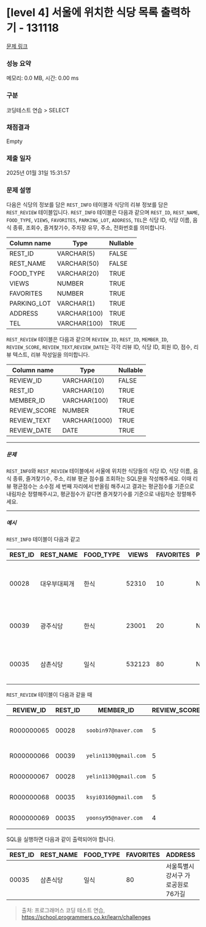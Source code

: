# [level 4] 서울에 위치한 식당 목록 출력하기 - 131118 

[문제 링크](https://school.programmers.co.kr/learn/courses/30/lessons/131118) 

### 성능 요약

메모리: 0.0 MB, 시간: 0.00 ms

### 구분

코딩테스트 연습 > SELECT

### 채점결과

Empty

### 제출 일자

2025년 01월 31일 15:31:57

### 문제 설명

<p>다음은 식당의 정보를 담은 <code>REST_INFO</code> 테이블과 식당의 리뷰 정보를 담은  <code>REST_REVIEW</code> 테이블입니다. <code>REST_INFO</code> 테이블은 다음과 같으며 <code>REST_ID</code>, <code>REST_NAME</code>, <code>FOOD_TYPE</code>, <code>VIEWS</code>, <code>FAVORITES</code>, <code>PARKING_LOT</code>, <code>ADDRESS</code>, <code>TEL</code>은 식당 ID, 식당 이름, 음식 종류, 조회수, 즐겨찾기수, 주차장 유무, 주소, 전화번호를 의미합니다.</p>
<table class="table">
        <thead><tr>
<th>Column name</th>
<th>Type</th>
<th>Nullable</th>
</tr>
</thead>
        <tbody><tr>
<td>REST_ID</td>
<td>VARCHAR(5)</td>
<td>FALSE</td>
</tr>
<tr>
<td>REST_NAME</td>
<td>VARCHAR(50)</td>
<td>FALSE</td>
</tr>
<tr>
<td>FOOD_TYPE</td>
<td>VARCHAR(20)</td>
<td>TRUE</td>
</tr>
<tr>
<td>VIEWS</td>
<td>NUMBER</td>
<td>TRUE</td>
</tr>
<tr>
<td>FAVORITES</td>
<td>NUMBER</td>
<td>TRUE</td>
</tr>
<tr>
<td>PARKING_LOT</td>
<td>VARCHAR(1)</td>
<td>TRUE</td>
</tr>
<tr>
<td>ADDRESS</td>
<td>VARCHAR(100)</td>
<td>TRUE</td>
</tr>
<tr>
<td>TEL</td>
<td>VARCHAR(100)</td>
<td>TRUE</td>
</tr>
</tbody>
      </table>
<p><code>REST_REVIEW</code> 테이블은 다음과 같으며 <code>REVIEW_ID</code>, <code>REST_ID</code>, <code>MEMBER_ID</code>, <code>REVIEW_SCORE</code>, <code>REVIEW_TEXT</code>,<code>REVIEW_DATE</code>는 각각 리뷰 ID, 식당 ID, 회원 ID, 점수, 리뷰 텍스트, 리뷰 작성일을 의미합니다.</p>
<table class="table">
        <thead><tr>
<th>Column name</th>
<th>Type</th>
<th>Nullable</th>
</tr>
</thead>
        <tbody><tr>
<td>REVIEW_ID</td>
<td>VARCHAR(10)</td>
<td>FALSE</td>
</tr>
<tr>
<td>REST_ID</td>
<td>VARCHAR(10)</td>
<td>TRUE</td>
</tr>
<tr>
<td>MEMBER_ID</td>
<td>VARCHAR(100)</td>
<td>TRUE</td>
</tr>
<tr>
<td>REVIEW_SCORE</td>
<td>NUMBER</td>
<td>TRUE</td>
</tr>
<tr>
<td>REVIEW_TEXT</td>
<td>VARCHAR(1000)</td>
<td>TRUE</td>
</tr>
<tr>
<td>REVIEW_DATE</td>
<td>DATE</td>
<td>TRUE</td>
</tr>
</tbody>
      </table>
<hr>

<h5>문제</h5>

<p><code>REST_INFO</code>와 <code>REST_REVIEW</code> 테이블에서 서울에 위치한 식당들의 식당 ID, 식당 이름, 음식 종류, 즐겨찾기수, 주소, 리뷰 평균 점수를 조회하는 SQL문을 작성해주세요. 이때 리뷰 평균점수는 소수점 세 번째 자리에서 반올림 해주시고 결과는 평균점수를 기준으로 내림차순 정렬해주시고, 평균점수가 같다면 즐겨찾기수를 기준으로 내림차순 정렬해주세요. </p>

<hr>

<h5>예시</h5>

<p><code>REST_INFO</code> 테이블이 다음과 같고</p>
<table class="table">
        <thead><tr>
<th>REST_ID</th>
<th>REST_NAME</th>
<th>FOOD_TYPE</th>
<th>VIEWS</th>
<th>FAVORITES</th>
<th>PARKING_LOT</th>
<th>ADDRESS</th>
<th>TEL</th>
</tr>
</thead>
        <tbody><tr>
<td>00028</td>
<td>대우부대찌개</td>
<td>한식</td>
<td>52310</td>
<td>10</td>
<td>N</td>
<td>경기도 용인시 처인구 남사읍 처인성로 309</td>
<td>031-235-1235</td>
</tr>
<tr>
<td>00039</td>
<td>광주식당</td>
<td>한식</td>
<td>23001</td>
<td>20</td>
<td>N</td>
<td>경기도 부천시 산업로8번길 60</td>
<td>031-235-6423</td>
</tr>
<tr>
<td>00035</td>
<td>삼촌식당</td>
<td>일식</td>
<td>532123</td>
<td>80</td>
<td>N</td>
<td>서울특별시 강서구 가로공원로76가길</td>
<td>02-135-1266</td>
</tr>
</tbody>
      </table>
<p><code>REST_REVIEW</code> 테이블이 다음과 같을 때</p>
<table class="table">
        <thead><tr>
<th>REVIEW_ID</th>
<th>REST_ID</th>
<th>MEMBER_ID</th>
<th>REVIEW_SCORE</th>
<th>REVIEW_TEXT</th>
<th>REVIEW_DATE</th>
</tr>
</thead>
        <tbody><tr>
<td>R000000065</td>
<td>00028</td>
<td><code>soobin97@naver.com</code></td>
<td>5</td>
<td>부찌 국물에서 샤브샤브 맛이나고 깔끔</td>
<td>2022-04-12</td>
</tr>
<tr>
<td>R000000066</td>
<td>00039</td>
<td><code>yelin1130@gmail.com</code></td>
<td>5</td>
<td>김치찌개 최곱니다.</td>
<td>2022-02-12</td>
</tr>
<tr>
<td>R000000067</td>
<td>00028</td>
<td><code>yelin1130@gmail.com</code></td>
<td>5</td>
<td>햄이 많아서 좋아요</td>
<td>2022-02-22</td>
</tr>
<tr>
<td>R000000068</td>
<td>00035</td>
<td><code>ksyi0316@gmail.com</code></td>
<td>5</td>
<td>숙성회가 끝내줍니다.</td>
<td>2022-02-15</td>
</tr>
<tr>
<td>R000000069</td>
<td>00035</td>
<td><code>yoonsy95@naver.com</code></td>
<td>4</td>
<td>비린내가 전혀없어요.</td>
<td>2022-04-16</td>
</tr>
</tbody>
      </table>
<p>SQL을 실행하면 다음과 같이 출력되어야 합니다.</p>
<table class="table">
        <thead><tr>
<th>REST_ID</th>
<th>REST_NAME</th>
<th>FOOD_TYPE</th>
<th>FAVORITES</th>
<th>ADDRESS</th>
<th>SCORE</th>
</tr>
</thead>
        <tbody><tr>
<td>00035</td>
<td>삼촌식당</td>
<td>일식</td>
<td>80</td>
<td>서울특별시 강서구 가로공원로76가길</td>
<td>4.50</td>
</tr>
</tbody>
      </table>

> 출처: 프로그래머스 코딩 테스트 연습, https://school.programmers.co.kr/learn/challenges